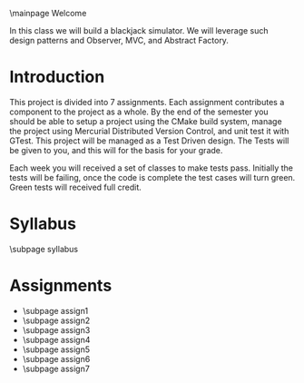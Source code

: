 
\mainpage Welcome

In this class we will build a blackjack simulator. We will leverage such
design patterns and Observer, MVC, and Abstract Factory.

Introduction
============
This project is divided into 7 assignments. Each assignment contributes
a component to the project as a whole. By the end of the semester you should
be able to setup a project using the CMake build system, manage the project
using Mercurial Distributed Version Control, and unit test it with GTest. 
This project will be managed as a Test Driven design. The Tests will be given
to you, and this will for the basis for your grade. 

Each week you will received a set of classes to make tests pass. Initially
the tests will be failing, once the code is complete the test cases will turn
green.  Green tests will received full credit. 

Syllabus
========
\subpage syllabus


Assignments
===========
- \subpage assign1
- \subpage assign2
- \subpage assign3
- \subpage assign4
- \subpage assign5
- \subpage assign6
- \subpage assign7
